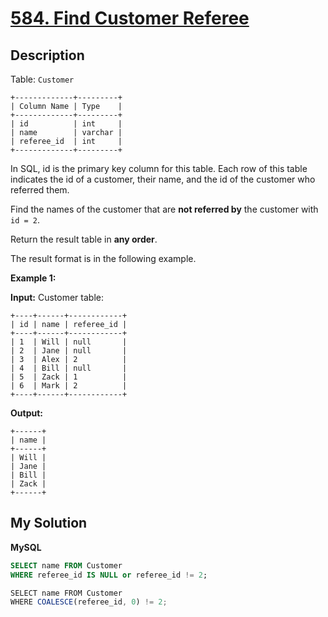 # [584. Find Customer Referee](https://leetcode.com/problems/find-customer-referee)

## Description

Table: `Customer`

```
+-------------+---------+
| Column Name | Type    |
+-------------+---------+
| id          | int     |
| name        | varchar |
| referee_id  | int     |
+-------------+---------+
```

In SQL, id is the primary key column for this table.
Each row of this table indicates the id of a customer, their name, and the id of the customer who referred them.

Find the names of the customer that are **not referred by** the customer with `id = 2`.

Return the result table in **any order**.

The result format is in the following example.

**Example 1:**

**Input:**
Customer table:

```
+----+------+------------+
| id | name | referee_id |
+----+------+------------+
| 1  | Will | null       |
| 2  | Jane | null       |
| 3  | Alex | 2          |
| 4  | Bill | null       |
| 5  | Zack | 1          |
| 6  | Mark | 2          |
+----+------+------------+
```

**Output:**

```
+------+
| name |
+------+
| Will |
| Jane |
| Bill |
| Zack |
+------+
```

## My Solution

**MySQL**

```sql
SELECT name FROM Customer
WHERE referee_id IS NULL or referee_id != 2;
```

```js
SELECT name FROM Customer
WHERE COALESCE(referee_id, 0) != 2;
```
